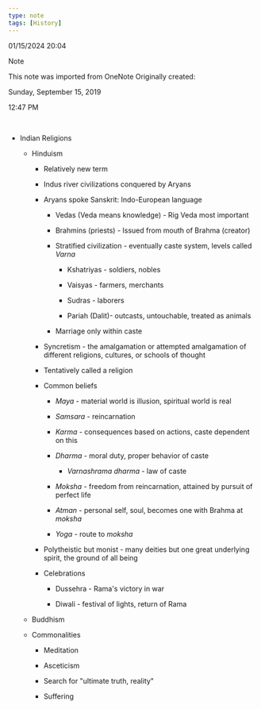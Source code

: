 ```yaml
---
type: note
tags: [History]
---
```

01/15/2024 20:04

  

>[!note]
>This note was imported from OneNote 
>Originally created:
>
>Sunday, September 15, 2019
>
>12:47 PM

 

-   Indian Religions

    -   Hinduism

        -   Relatively new term

        -   Indus river civilizations conquered by Aryans

        -   Aryans spoke Sanskrit: Indo-European language

            -   Vedas (Veda means knowledge) - Rig Veda most important

            -   Brahmins (priests) - Issued from mouth of Brahma (creator)

            -   Stratified civilization - eventually caste system, levels called *Varna*

                -   Kshatriyas - soldiers, nobles

                -   Vaisyas - farmers, merchants

                -   Sudras - laborers

                -   Pariah (Dalit)- outcasts, untouchable, treated as animals

            -   Marriage only within caste

        -   Syncretism - the amalgamation or attempted amalgamation of different religions, cultures, or schools of thought

        -   Tentatively called a religion

        -   Common beliefs

            -   *Maya -* material world is illusion, spiritual world is real

            -   *Samsara* - reincarnation

            -   *Karma* - consequences based on actions, caste dependent on this

            -   *Dharma* - moral duty, proper behavior of caste

                -   *Varnashrama dharma* - law of caste

            -   *Moksha* - freedom from reincarnation, attained by pursuit of perfect life

            -   *Atman* - personal self, soul, becomes one with Brahma at *moksha*

            -   *Yoga* - route to *moksha*

        -   Polytheistic but monist - many deities but one great underlying spirit, the ground of all being

        -   Celebrations

            -   Dussehra - Rama's victory in war

            -   Diwali - festival of lights, return of Rama

    -   Buddhism

    -   Commonalities

        -   Meditation

        -   Asceticism

        -   Search for "ultimate truth, reality"

        -   Suffering
